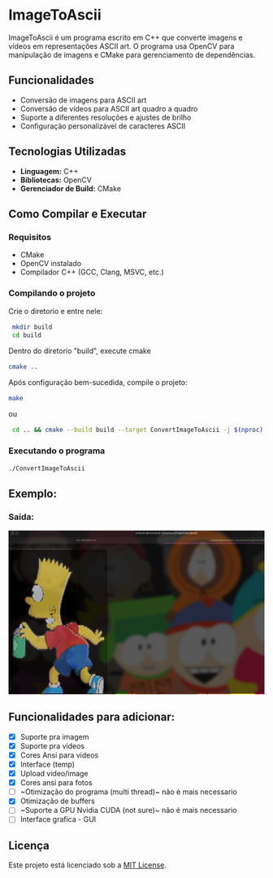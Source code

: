 # ImageToAscii

ImageToAscii é um programa escrito em C++ que converte imagens e vídeos em representações ASCII art. O programa usa OpenCV para manipulação de imagens e CMake para gerenciamento de dependências.

## Funcionalidades
- Conversão de imagens para ASCII art
- Conversão de vídeos para ASCII art quadro a quadro
- Suporte a diferentes resoluções e ajustes de brilho
- Configuração personalizável de caracteres ASCII

## Tecnologias Utilizadas
- **Linguagem:** C++
- **Bibliotecas:** OpenCV
- **Gerenciador de Build:** CMake

## Como Compilar e Executar
### Requisitos
- CMake
- OpenCV instalado
- Compilador C++ (GCC, Clang, MSVC, etc.)

### Compilando o projeto

Crie o diretorio e entre nele:
```sh
 mkdir build
 cd build

```
Dentro do diretorio "build", execute cmake 
```sh
cmake ..

```

Após configuração bem-sucedida, compile o projeto:
```sh
make

```

ou

```sh
 cd .. && cmake --build build --target ConvertImageToAscii -j $(nproc)

```

### Executando o programa

```sh
./ConvertImageToAscii
```

## Exemplo:
### Saída: 
![Foto de exemplo](./pics/exampleImage.png)

## Funcionalidades para adicionar:
- [x] Suporte pra imagem
- [x] Suporte pra videos
- [x] Cores Ansi para videos
- [x] Interface (temp)
- [x] Upload video/image
- [x] Cores ansi para fotos
- [ ] ~Otimização do programa (multi thread)~ não é mais necessario
- [x] Otimização de buffers
- [ ] ~Suporte a GPU Nvidia CUDA (not sure)~ não é mais necessario
- [ ] Interface grafica - GUI

## Licença
Este projeto está licenciado sob a [MIT License](LICENSE).


